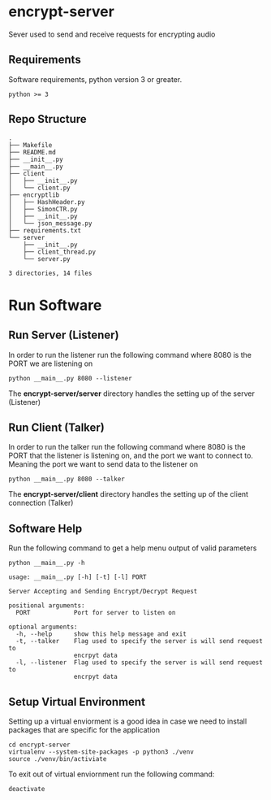 # encrypt-server
Sever used to send and receive requests for encrypting audio

## Requirements
Software requirements, python version 3 or greater.
```
python >= 3
```

## Repo Structure
```
.
├── Makefile
├── README.md
├── __init__.py
├── __main__.py
├── client
│   ├── __init__.py
│   └── client.py
├── encryptlib
│   ├── HashHeader.py
│   ├── SimonCTR.py
│   ├── __init__.py
│   └── json_message.py
├── requirements.txt
└── server
    ├── __init__.py
    ├── client_thread.py
    └── server.py

3 directories, 14 files
```


# Run Software
## Run Server (Listener)
In order to run the listener run the following command where 8080 is the PORT
we are listening on
```
python __main__.py 8080 --listener
```
The **encrypt-server/server** directory handles the setting up of the server (Listener)

## Run Client (Talker)
In order to run the talker run the following command where 8080 is the PORT
that the listener is listening on, and the port we want to connect to. Meaning
the port we want to send data to the listener on
```
python __main__.py 8080 --talker
```
The **encrypt-server/client** directory handles the setting up of the client connection (Talker)

## Software Help
Run the following command to get a help menu output of valid parameters
```
python __main__.py -h

usage: __main__.py [-h] [-t] [-l] PORT

Server Accepting and Sending Encrypt/Decrypt Request

positional arguments:
  PORT            Port for server to listen on

optional arguments:
  -h, --help      show this help message and exit
  -t, --talker    Flag used to specify the server is will send request to
                  encrpyt data
  -l, --listener  Flag used to specify the server is will send request to
                  encrpyt data
```

## Setup Virtual Environment
Setting up a virtual enviorment is a good idea in case we need to install
packages that are specific for the application
```
cd encrypt-server
virtualenv --system-site-packages -p python3 ./venv
source ./venv/bin/activiate
```

To exit out of virtual enviornment run the following command:
```
deactivate
```
